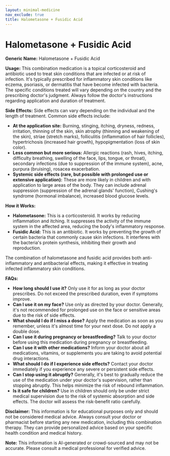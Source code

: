 ```yaml
---
layout: minimal-medicine
nav_exclude: true
title: Halometasone + Fusidic Acid
---
```


# Halometasone + Fusidic Acid

**Generic Name:** Halometasone + Fusidic Acid

**Usage:** This combination medication is a topical corticosteroid and antibiotic used to treat skin conditions that are infected or at risk of infection.  It's typically prescribed for inflammatory skin conditions like eczema, psoriasis, or dermatitis that have become infected with bacteria.  The specific conditions treated will vary depending on the country and the prescribing doctor's judgment.  Always follow the doctor's instructions regarding application and duration of treatment.

**Side Effects:**  Side effects can vary depending on the individual and the length of treatment.  Common side effects include:

* **At the application site:** Burning, stinging, itching, dryness, redness, irritation, thinning of the skin, skin atrophy (thinning and weakening of the skin),  striae (stretch marks),  folliculitis (inflammation of hair follicles),  hypertrichosis (increased hair growth),  hypopigmentation (loss of skin color).
* **Less common but more serious:** Allergic reactions (rash, hives, itching, difficulty breathing, swelling of the face, lips, tongue, or throat), secondary infections (due to suppression of the immune system), acne,  purpura (bruising),  rosacea exacerbation.
* **Systemic side effects (rare, but possible with prolonged use or extensive application):**  These are more likely in children and with application to large areas of the body. They can include adrenal suppression (suppression of the adrenal glands' function), Cushing's syndrome (hormonal imbalance), increased blood glucose levels.


**How it Works:**

* **Halometasone:** This is a corticosteroid. It works by reducing inflammation and itching.  It suppresses the activity of the immune system in the affected area, reducing the body's inflammatory response.
* **Fusidic Acid:** This is an antibiotic.  It works by preventing the growth of certain bacteria that commonly cause skin infections.  It interferes with the bacteria's protein synthesis, inhibiting their growth and reproduction.

The combination of halometasone and fusidic acid provides both anti-inflammatory and antibacterial effects, making it effective in treating infected inflammatory skin conditions.


**FAQs:**

* **How long should I use it?**  Only use it for as long as your doctor prescribes.  Do not exceed the prescribed duration, even if symptoms improve.
* **Can I use it on my face?**  Use only as directed by your doctor.  Generally, it's not recommended for prolonged use on the face or sensitive areas due to the risk of side effects.
* **What should I do if I miss a dose?**  Apply the medication as soon as you remember, unless it's almost time for your next dose.  Do not apply a double dose.
* **Can I use it during pregnancy or breastfeeding?**  Talk to your doctor before using this medication during pregnancy or breastfeeding.
* **Can I use it with other medications?**  Inform your doctor about all medications, vitamins, or supplements you are taking to avoid potential drug interactions.
* **What should I do if I experience side effects?**  Contact your doctor immediately if you experience any severe or persistent side effects.
* **Can I stop using it abruptly?**  Generally, it's best to gradually reduce the use of the medication under your doctor's supervision, rather than stopping abruptly.  This helps minimize the risk of rebound inflammation.
* **Is it safe for children?**  Use in children should only be under strict medical supervision due to the risk of systemic absorption and side effects.  The doctor will assess the risk-benefit ratio carefully.

**Disclaimer:** This information is for educational purposes only and should not be considered medical advice.  Always consult your doctor or pharmacist before starting any new medication, including this combination therapy. They can provide personalized advice based on your specific health condition and medical history.


**Note:** This information is AI-generated or crowd-sourced and may not be accurate. Please consult a medical professional for verified advice.